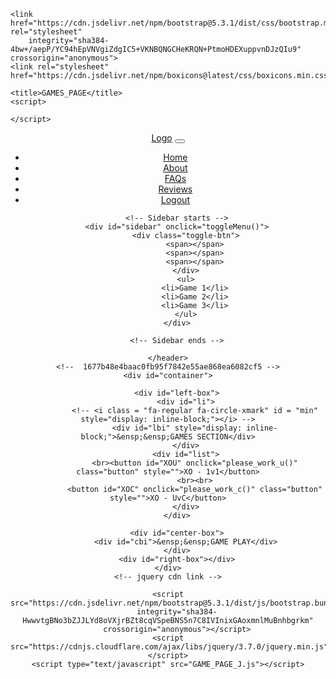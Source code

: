 <!DOCTYPE html>
<html>

<head>
    <meta charset="utf-8">
    <meta name="viewport" content="width=device-width, initial-scale=1">
    <link rel="stylesheet" href="GAME_PAGE_C.css">
    <script src="https://kit.fontawesome.com/b30b07921b.js" crossorigin="anonymous"></script>

    <link href="https://cdn.jsdelivr.net/npm/bootstrap@5.3.1/dist/css/bootstrap.min.css" rel="stylesheet"
        integrity="sha384-4bw+/aepP/YC94hEpVNVgiZdgIC5+VKNBQNGCHeKRQN+PtmoHDEXuppvnDJzQIu9" crossorigin="anonymous">
    <link rel="stylesheet" href="https://cdn.jsdelivr.net/npm/boxicons@latest/css/boxicons.min.css">

    <title>GAMES_PAGE</title>
    <script>

    </script>
</head>

<body>
    <!-- header section starts -->
    <header>
        <!-- Navbar starts -->
        <nav class="navbar navbar-expand-sm bg-dark" id="navbar">
            <div class="container-fluid" id="container-fluid">
                <a class="navbar-brand" href="#" id="navbar-brand">Logo</a>
                <button class="navbar-toggler" type="button" data-bs-toggle="collapse"
                    data-bs-target="#collapsibleNavbar">
                    <span class="navbar-toggler-icon"></span>
                </button>
                <div class="collapse navbar-collapse" id="collapsibleNavbar">
                    <ul class="navbar-nav" id="navbar-nav">
                        <li class="nav-item">
                            <a class="nav-link" href="#">Home</a>
                        </li>
                        <li class="nav-item">
                            <a class="nav-link" href="#">About</a>
                        </li>
                        <li class="nav-item">
                            <a class="nav-link" href="#">FAQs</a>
                        </li>
                        <li class="nav-item">
                            <a class="nav-link" href="#">Reviews</a>
                        </li>
                        <li class="nav-item">
                            <a class="nav-link" href="#">Logout</a>
                        </li>
                    </ul>
                </div>
            </div>
        </nav>
        <!-- Navbar ends -->

        <!-- Sidebar starts -->
        <div id="sidebar" onclick="toggleMenu()">
            <div class="toggle-btn">
                <span></span>
                <span></span>
                <span></span>
            </div>
            <ul>
                <li>Game 1</li>
                <li>Game 2</li>
                <li>Game 3</li>
            </ul>
        </div>

        <!-- Sidebar ends -->

    </header>
    <!--  1677b48e4baac0fb95f7842e55ae868ea6082cf5 -->
    <div id="container">

        <div id="left-box">
            <div id="li">
                <!-- <i class = "fa-regular fa-circle-xmark" id = "min" style="display: inline-block;"></i> -->
                <div id="lbi" style="display: inline-block;">&ensp;&ensp;GAMES SECTION</div>
            </div>
            <div id="list">
                <br><button id="XOU" onclick="please_work_u()" class="button" style="">XO - 1v1</button>
                <br><br>
                <button id="XOC" onclick="please_work_c()" class="button" style="">XO - UvC</button>
            </div>
        </div>

        <div id="center-box">
            <div id="cbi">&ensp;&ensp;GAME PLAY</div>
        </div>
        <div id="right-box"></div>
    </div>
    <!-- jquery cdn link -->

    <script src="https://cdn.jsdelivr.net/npm/bootstrap@5.3.1/dist/js/bootstrap.bundle.min.js"
        integrity="sha384-HwwvtgBNo3bZJJLYd8oVXjrBZt8cqVSpeBNS5n7C8IVInixGAoxmnlMuBnhbgrkm"
        crossorigin="anonymous"></script>
    <script src="https://cdnjs.cloudflare.com/ajax/libs/jquery/3.7.0/jquery.min.js"></script>
    <script type="text/javascript" src="GAME_PAGE_J.js"></script>
</body>

</html>

